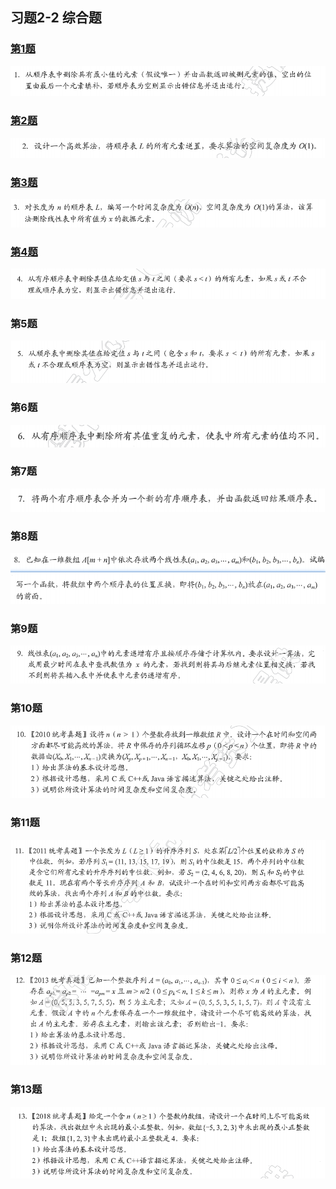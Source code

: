 ## 习题2-2 综合题
###  [第1题](code1)
 ![](../../pics/ch2-2/pic1.png)
### [第2题](code2)
 ![](../../pics/ch2-2/pic2.png)
### [第3题](code3)
 ![](../../pics/ch2-2/pic3.png)
### [第4题](code4)
 ![](../../pics/ch2-2/pic4.png)
### 第5题
 ![](../../pics/ch2-2/pic5.png)
### 第6题
 ![](../../pics/ch2-2/pic6.png)
### 第7题
 ![](../../pics/ch2-2/pic7.png)
### 第8题
 ![](../../pics/ch2-2/pic8.png)
### 第9题
 ![](../../pics/ch2-2/pic9.png)
### 第10题
 ![](../../pics/ch2-2/pic10.png)
### 第11题
 ![](../../pics/ch2-2/pic11.png)
### 第12题
 ![](../../pics/ch2-2/pic12.png)
### 第13题
 ![](../../pics/ch2-2/pic13.png)